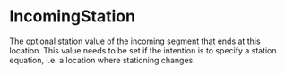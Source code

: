 IncomingStation
===============

The optional station value of the incoming segment that ends at this location. This value needs to be set if the intention is to specify a station equation, i.e. a location where stationing changes.
